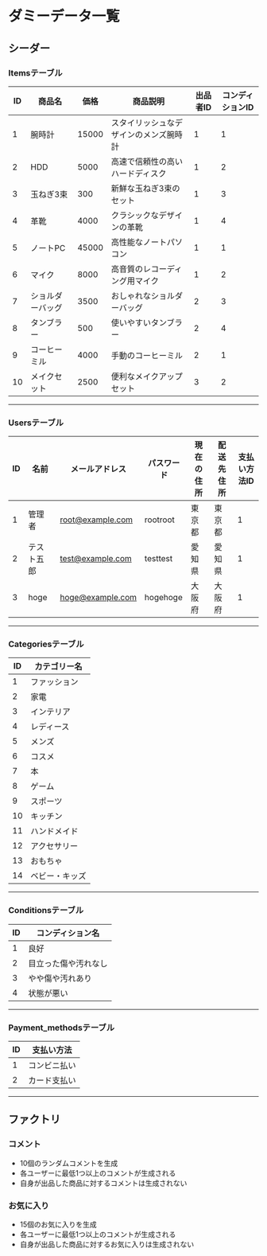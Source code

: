 # ダミーデータ一覧

## シーダー

### Itemsテーブル

| ID  | 商品名          | 価格   | 商品説明                            | 出品者ID | コンディションID |
|-----|-----------------|--------|-------------------------------------|----------|------------------|
| 1   | 腕時計          | 15000  | スタイリッシュなデザインのメンズ腕時計 | 1        | 1                |
| 2   | HDD             | 5000   | 高速で信頼性の高いハードディスク      | 1        | 2                |
| 3   | 玉ねぎ3束       | 300    | 新鮮な玉ねぎ3束のセット               | 1        | 3                |
| 4   | 革靴            | 4000   | クラシックなデザインの革靴            | 1        | 4                |
| 5   | ノートPC        | 45000  | 高性能なノートパソコン               | 1        | 1                |
| 6   | マイク          | 8000   | 高音質のレコーディング用マイク        | 1        | 2                |
| 7   | ショルダーバッグ | 3500   | おしゃれなショルダーバッグ            | 2        | 3                |
| 8   | タンブラー      | 500    | 使いやすいタンブラー                  | 2        | 4                |
| 9   | コーヒーミル    | 4000   | 手動のコーヒーミル                    | 2        | 1                |
| 10  | メイクセット    | 2500   | 便利なメイクアップセット              | 3        | 2                |

---

### Usersテーブル

| ID  | 名前      | メールアドレス      | パスワード | 現在の住所 | 配送先住所 | 支払い方法ID |
|-----|-----------|--------------------|-----------|-----------|-----------|-------------|
| 1   | 管理者     | <root@example.com> | rootroot  | 東京都    | 東京都    | 1           |
| 2   | テスト五郎 | <test@example.com> | testtest  | 愛知県     | 愛知県    | 1           |
| 3   | hoge      | <hoge@example.com> | hogehoge  | 大阪府     | 大阪府    | 1           |

---

### Categoriesテーブル

| ID  | カテゴリー名     |
|-----|----------------|
| 1   | ファッション      |
| 2   | 家電           |
| 3   | インテリア       |
| 4   | レディース       |
| 5   | メンズ         |
| 6   | コスメ         |
| 7   | 本            |
| 8   | ゲーム         |
| 9   | スポーツ        |
| 10  | キッチン        |
| 11  | ハンドメイド     |
| 12  | アクセサリー     |
| 13  | おもちゃ        |
| 14  | ベビー・キッズ    |

---

### Conditionsテーブル

| ID  | コンディション名           |
|-----|------------------------|
| 1   | 良好                   |
| 2   | 目立った傷や汚れなし      |
| 3   | やや傷や汚れあり         |
| 4   | 状態が悪い              |

---

### Payment_methodsテーブル

| ID  | 支払い方法       |
|-----|----------------|
| 1   | コンビニ払い      |
| 2   | カード支払い      |

---

## ファクトリ

### コメント

- 10個のランダムコメントを生成
- 各ユーザーに最低1つ以上のコメントが生成される
- 自身が出品した商品に対するコメントは生成されない

### お気に入り

- 15個のお気に入りを生成
- 各ユーザーに最低1つ以上のコメントが生成される
- 自身が出品した商品に対するお気に入りは生成されない
